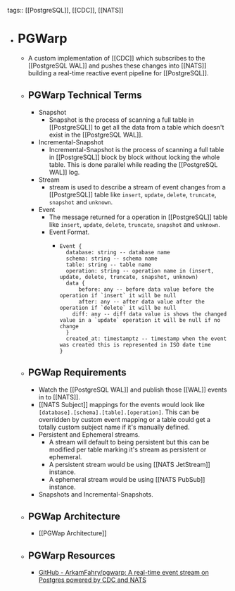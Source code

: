tags:: [[PostgreSQL]], [[CDC]], [[NATS]]

- # PGWarp
	- A custom implementation of [[CDC]] which subscribes to the [[PostgreSQL WAL]] and pushes these changes into [[NATS]] building a real-time reactive event pipeline for [[PostgreSQL]].
	- ## PGWarp Technical Terms
		- Snapshot
			- Snapshot is the process of scanning a full table in [[PostgreSQL]] to get all the data from a table which doesn't exist in the [[PostgreSQL WAL]].
		- Incremental-Snapshot
			- Incremental-Snapshot is the process of scanning a full table in [[PostgreSQL]] block by block without locking the whole table. This is done parallel while reading the [[PostgreSQL WAL]] log.
		- Stream
			- stream is used to describe a stream of event changes from a [[PostgreSQL]] table like `insert`, `update`, `delete`, `truncate`, `snapshot` and `unknown`.
		- Event
			- The message returned for a operation in [[PostgreSQL]] table like `insert`, `update`, `delete`, `truncate`, `snapshot` and `unknown`.
			- Event Format.
				- ```sudo
				  Event {
				    database: string -- database name
				    schema: string -- schema name
				    table: string -- table name
				    operation: string -- operation name in (insert, update, delete, truncate, snapshot, unknown)
				    data {
				    	before: any -- before data value before the operation if `insert` it will be null
				    	after: any -- after data value after the operation if `delete` it will be null
				      diff: any -- diff data value is shows the changed value in a `update` operation it will be null if no change
				    }
				    created_at: timestamptz -- timestamp when the event was created this is represented in ISO date time 
				  }
				  ```
	- ## PGWap Requirements
		- Watch the [[PostgreSQL WAL]] and publish those [[WAL]] events in to [[NATS]].
		- [[NATS Subject]] mappings for the events would look like `[database].[schema].[table].[operation]`. This can be overridden by custom event mapping or a table could get a totally custom subject name if it's manually defined.
		- Persistent and Ephemeral streams.
			- A stream will default to being persistent but this can be modified per table marking it's  stream as persistent or ephemeral.
			- A persistent stream would be using [[NATS JetStream]] instance.
			- A ephemeral stream would be using [[NATS PubSub]] instance.
		- Snapshots and Incremental-Snapshots.
	- ## PGWap Architecture
		- [[PGWap Architecture]]
	- ## PGWarp Resources
		- [GitHub - ArkamFahry/pgwarp: A real-time event stream on Postgres powered by CDC and NATS](https://github.com/ArkamFahry/pgwarp)